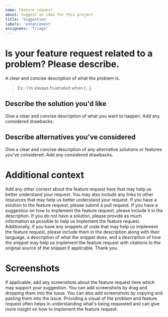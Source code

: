 ```yaml
---
name: Feature request
about: Suggest an idea for this project
title: 'Suggestion'
labels: 'enhancement'
assignees: 'Triage'
---
```


# Is your feature request related to a problem? Please describe.
A clear and concise description of what the problem is.

> Ex.: I'm always frustrated when [...].

## Describe the solution you'd like
Give a clear and concise description of what you want to happen. Add any considered drawbacks.

## Describe alternatives you've considered
Give a clear and concise description of any alternative solutions or features you've considered. Add any considered drawbacks.

# Additional context
Add any other context about the feature request here that may help us better understand your request. You may also include any links to other resources that may help us better understand your request. If you have a solution to the feature request, please submit a pull request. If you have a suggestion on how to implement the feature request, please include it in the description. If you do not have a solution, please provide as much information as possible to help us implement the feature request. Additionally, if you have any snippets of code that may help us implement the feature request, please include them in the description along with their language, a description of what the snippet does, and a description of how the snippet may help us implement the feature request with citations to the original source of the snippet if applicable. Thank you.

# Screenshots
If applicable, add any screenshots about the feature request here which may support your suggestion. You can add screenshots by drag and dropping them into the issue. You can also add screenshots by copying and pasting them into the issue. Providing a visual of the problem and feature request often helps in understanding what's being requested and can give more insight on how to implement the feature request.

